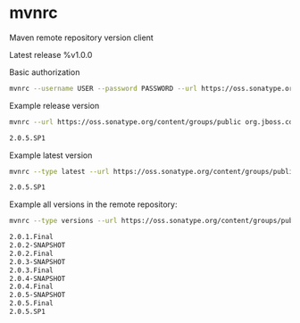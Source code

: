 # mvnrc
Maven remote repository version client

Latest release %v1.0.0

Basic authorization
```bash
mvnrc --username USER --password PASSWORD --url https://oss.sonatype.org/content/groups/public org.jboss.cdi.tck:cdi-tck-impl
```

Example release version
```bash
mvnrc --url https://oss.sonatype.org/content/groups/public org.jboss.cdi.tck:cdi-tck-impl

2.0.5.SP1
```

Example latest version
```bash
mvnrc --type latest --url https://oss.sonatype.org/content/groups/public org.jboss.cdi.tck:cdi-tck-impl

2.0.5.SP1
```

Example all versions in the remote repository:
```bash
mvnrc --type versions --url https://oss.sonatype.org/content/groups/public org.jboss.cdi.tck:cdi-tck-impl

2.0.1.Final
2.0.2-SNAPSHOT
2.0.2.Final
2.0.3-SNAPSHOT
2.0.3.Final
2.0.4-SNAPSHOT
2.0.4.Final
2.0.5-SNAPSHOT
2.0.5.Final
2.0.5.SP1

```